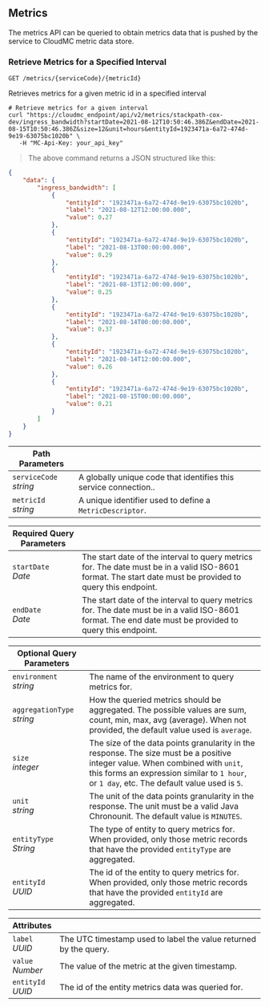 ## Metrics

The metrics API can be queried to obtain metrics data that is pushed by the service to CloudMC metric data store.

### Retrieve Metrics for a Specified Interval

<!-- GET METRICS FOR INTERVAL -->

`GET /metrics/{serviceCode}/{metricId}`

Retrieves metrics for a given metric id in a specified interval

```shell
# Retrieve metrics for a given interval
curl "https://cloudmc_endpoint/api/v2/metrics/stackpath-cox-dev/ingress_bandwidth?startDate=2021-08-12T10:50:46.386Z&endDate=2021-08-15T10:50:46.386Z&size=12&unit=hours&entityId=1923471a-6a72-474d-9e19-63075bc1020b" \
   -H "MC-Api-Key: your_api_key"
```
> The above command returns a JSON structured like this:

```json
{
    "data": {
        "ingress_bandwidth": [
            {
                "entityId": "1923471a-6a72-474d-9e19-63075bc1020b",
                "label": "2021-08-12T12:00:00.000",
                "value": 0.27
            },
            {
                "entityId": "1923471a-6a72-474d-9e19-63075bc1020b",
                "label": "2021-08-13T00:00:00.000",
                "value": 0.29
            },
            {
                "entityId": "1923471a-6a72-474d-9e19-63075bc1020b",
                "label": "2021-08-13T12:00:00.000",
                "value": 0.25
            },
            {
                "entityId": "1923471a-6a72-474d-9e19-63075bc1020b",
                "label": "2021-08-14T00:00:00.000",
                "value": 0.37
            },
            {
                "entityId": "1923471a-6a72-474d-9e19-63075bc1020b",
                "label": "2021-08-14T12:00:00.000",
                "value": 0.26
            },
            {
                "entityId": "1923471a-6a72-474d-9e19-63075bc1020b",
                "label": "2021-08-15T00:00:00.000",
                "value": 0.21
            }
        ]
    }
}
```

Path Parameters | &nbsp;
---- | -----------
`serviceCode`<br/>*string* | A globally unique code that identifies this service connection..
`metricId`<br/>*string* | A unique identifier used to define a `MetricDescriptor`.

Required Query Parameters | &nbsp;
---- | -----------
`startDate`<br/>*Date* | The start date of the interval to query metrics for. The date must be in a valid ISO-8601 format. The start date must be provided to query this endpoint.
`endDate`<br/>*Date* | The start date of the interval to query metrics for. The date must be in a valid ISO-8601 format.  The end date must be provided to query this endpoint.

Optional Query Parameters | &nbsp;
---- | -----------
`environment`<br/>*string* | The name of the environment to query metrics for.
`aggregationType`<br/>*string* | How the queried metrics should be aggregated. The possible values are sum, count, min, max, avg (average). When not provided, the default value used is `average`.
`size`<br/>*integer* | The size of the data points granularity in the response. The size must be a positive integer value. When combined with `unit`, this forms an expression similar to `1 hour`, or `1 day`, etc. The default value used is `5`.
`unit`<br/>*string* | The unit of the data points granularity in the response. The unit must be a valid Java Chronounit. The default value is `MINUTES`.
`entityType`<br/>*String* | The type of entity to query metrics for. When provided, only those metric records that have the provided `entityType` are aggregated.
`entityId`<br/>*UUID* | The id of the entity to query metrics for. When provided, only those metric records that have the provided `entityId` are aggregated.


Attributes | &nbsp;
---- | -----------
`label`<br/>*UUID* | The UTC timestamp used to label the value returned by the query.
`value`<br/>*Number* | The value of the metric at the given timestamp.
`entityId`<br/>*UUID* | The id of the entity metrics data was queried for.
